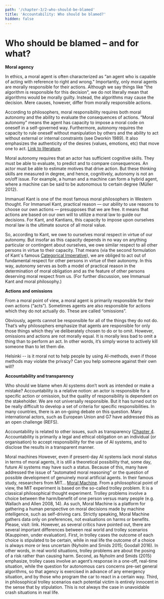 ```yaml
---
path: '/chapter-3/2-who-should-be-blamed'
title: 'Accountability: Who should be blamed?'
hidden: false
---
```


# **Who should be blamed – and for what?**


**Moral agency**

In ethics, a moral agent is often characterized as “an agent who is capable of acting with reference to right and wrong." Importantly, only moral agents are morally responsible for their actions.  Although we say things like "the algorithm is responsible for this decision", we do not literally mean that algorithms would be morally guilty. Instead, the algorithms may cause the decision. Mere causes, however, differ from morally responsible actions.

According to philosophers, moral responsibility requires both moral autonomy and the ability to evaluate the consequences of actions. “Moral autonomy” means the agent has capacity to impose a moral code on oneself in a self-governed way.  Furthermore, autonomy requires the capacity to rule oneself without manipulation by others and the ability to act without external or internal constraints (see Dworkin 1989). It also emphasizes the authenticity of the desires (values, emotions, etc) that move one to act. [Link to literature](https://ethics-of-ai.now.sh/).

Moral autonomy requires that an actor has sufficient cognitive skills. They  must be able to evaluate, to predict and to compare consequences. An actor must be able to estimate motives that drive action. But these thinking skills are measured in degree, and hence, cognitively, autonomy is not an on/off issue. For example, a human and a machine can form a hybrid agent, where  a machine can be said to be autonomous to certain degree (Müller 2012).

<text-box variant="hint" name="Moral responsibility">

Immanuel Kant is one of the most famous moral philosophers in Western thought. For Immanuel Kant, practical reason — our ability to use reasons to choose our own actions — presupposes that we are free.  It means that actions are based on our own will to utilize a moral law to guide our decisions. For Kant, and Kantians, this capacity to impose upon ourselves moral law is the ultimate source of all moral value.

So, according to Kant, we owe to ourselves moral respect in virtue of our autonomy. But insofar as this capacity depends in no way on anything particular or contingent about ourselves, we owe similar respect to all other persons in virtue to their capacity. That means (via the second formulation of Kant´s famous [Categorical Imperative](https://en.wikipedia.org/wiki/Categorical_imperative)), we are obliged to act out of fundamental respect for other persons in virtue of their autonomy. In this way, autonomy serves as both a model of practical reason in the determination of moral obligation and as the feature of other persons deserving moral respect from us. (For further discussion, see Immanual Kant and moral philosophy.)

<text-box>

**Actions and omissions**

From a moral point of view, a moral agent is primarily responsible for their own actions (“acts”). Sometimes agents are also responsible for actions which they do not actually do. These are called “omissions”.

Obviously, agents cannot be responsible for all of the things they do not do. That’s why  philosophers emphasize that agents are responsible for only those things which they´ve deliberately chosen to do or to omit. However, omissions and actions are not morally equal. It is morally less bad to omit a thing than to perform an act. In other words, it’s simply worse to actively kill someone than to let them die.

<text-box variant="hint" name="A story">

Helsinki  -- is it moral not to help people by using AI-methods, even if those methods may violate the privacy? Can you help someone against their own will?

<text-box>

**Accountability and transparency**

Who should we blame when AI systems don’t work as intended or make a mistake? Accountability is a relative notion: an actor is responsible for a specific action or omission, but the quality of responsibility is dependent on the stakeholder. We are not universally responsible. But it has turned out to be really difficult to develop a set of criteria for specific responsibilities. In many countries, there is an on-going debate on this question. Many international actors, such as European Union and G7 have addressed this as an open challenge (REFS).

<text-box variant="hint" name="Different approaches">

Accountability is related to other issues, such as transparency ([Chapter 4](https://ethics-of-ai.now.sh/). Accountability is primarily a legal and ethical obligation on an individual (or organisation) to accept responsibility for the use of AI systems, and to disclose the results in a transparent manner.

<text-box>

Moral machines
However, even if present-day AI systems lack moral status in terms of moral agents, it is still a theoretical possibility that, some day, future AI systems may have such a status. Because of this, many have addressed the issue of “automated moral reasoning” or the question of possible development of genuinely moral artificial agents.
In their famous study, researchers from MIT… [Moral Machine](https://www.moralmachine.net/).
From a philosophical point of view, the MIT experiment is based on the so-called trolley problem. It is a classical philosophical thought experiment. Trolley problems involve a choice between the harm/benefit of one person versus many people (e.g. Wallach and Allen 2008, 14).  As such, Moral Machine is a platform for gathering a human perspective on moral decisions made by machine intelligence, such as self-driving cars.
Strictly speaking, Moral Machine gathers data only on preferences, not evaluations on harms or benefits.
Please, visit: link.
However, as several critics have pointed out, there are several important differences between real world and trolley scenarios (Kauppinen, under evaluation). First, in trolley cases the outcome of each choice is stipulated to be certain, while in real life the outcome of a choice is always more or less uncertain (Nyholm and Smids 2015; Goodall 2016). In other words, in real world situations, trolley problems are about the posing of a risk rather than causing harm.
Second, as Nyholm and Smids (2015) emphasize, trolley cases involve an agent’s response in a one-off, real-time situation, while the question for autonomous cars concerns pre-set general algorithms, so that agency is exercised in advance of any emergency situation, and by those who program the car to react in a certain way.
Third, in philosophical trolley scenarios each potential victim is entirely innocent in the sense that by stipulation. This is not always the case in unavoidable crash situations in real life.
